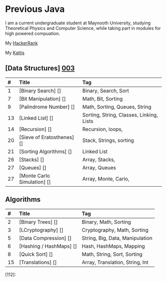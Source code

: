 # Previous Java

I am a current undergraduate student at Maynooth University, studying Theoretical Physics and Computer Science, while taking part in modules for high powered compuation.

My  [HackerRank][001]

My  [Kattis][002]



## [Data Structures] [003] 

| #    | Title                                     | Tag                                      |
| :--- | :---------------------------------------  | :--------------------------------------- |
| 1    | [Binary Search] []                        | Binary, Search, Sort                     |
| 7    | [Bit Manipulation] []                     | Math, Bit, Sorting                       |
| 9    | [Palindrome Number] []                    | Math, Sorting, Queues, String            |
| 13   | [Linked List] []                          | Sorting, String, Classes, Linking, Lists |
| 14   | [Recursion] []                            | Recursion, loops,                        |
| 20   | [Sieve of Eratosthenes] []                | Stack, Strings, sorting                  |
| 21   | [Sorting Algorithms] []                   | Linked List                              |
| 26   | [Stacks] []                               | Array, Stacks,                           |
| 27   | [Queues] []                               | Array, Queues                            |
| 27   | [Monte Carlo Simulation] []               | Array, Monte, Carlo,                     |

## Algorithms 

| #    | Title                                     | Tag                              |
| :--- | :---------------------------------------  | :------------------------------- |
| 2    | [Binary Trees] []                         | Binary, Math, Sorting            |
| 3    | [LCryptography] []                        | Cryptography, Math, Sorting      |
| 5    | [Data Compression] []                     | String, Big, Data, Manipulation  |
| 6    | [Hashing / HashMaps] []                   | Hash, HashMaps, Mapping          |
| 8    | [Quick Sort] []                           | Math, String, Sort, Sorting      |
| 15   | [Translations] []                         | Array, Translation, String, Int  |





[001]: https://www.hackerrank.com/ross_ward_2017
[002]: https://open.kattis.com/users/ross-ward
[003]: https://github.com/Ross-Ward/Previous-Java/tree/master/Data%20Structures
[004]: 
[014]: 
[020]: 
[021]: 
[026]: 
[027]: 
[028]: 
[035]: 
[038]: 
[053]: 
[058]: 
[066]: 
[067]: 
[069]: 
[070]: 
[083]: 
[088]: 
[100]: 
[101]: 
[104]: 
[107]: 
[108]: 
[110]: 
[111]: 
[112]: 

